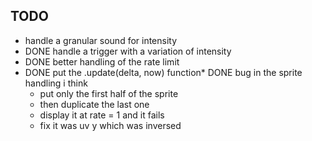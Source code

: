 ## TODO 
* handle a granular sound for intensity
* DONE handle a trigger with a variation of intensity
* DONE better handling of the rate limit
* DONE put the .update(delta, now) function* DONE bug in the sprite handling i think
  * put only the first half of the sprite
  * then duplicate the last one
  * display it at rate = 1 and it fails
  * fix it was uv y which was inversed
